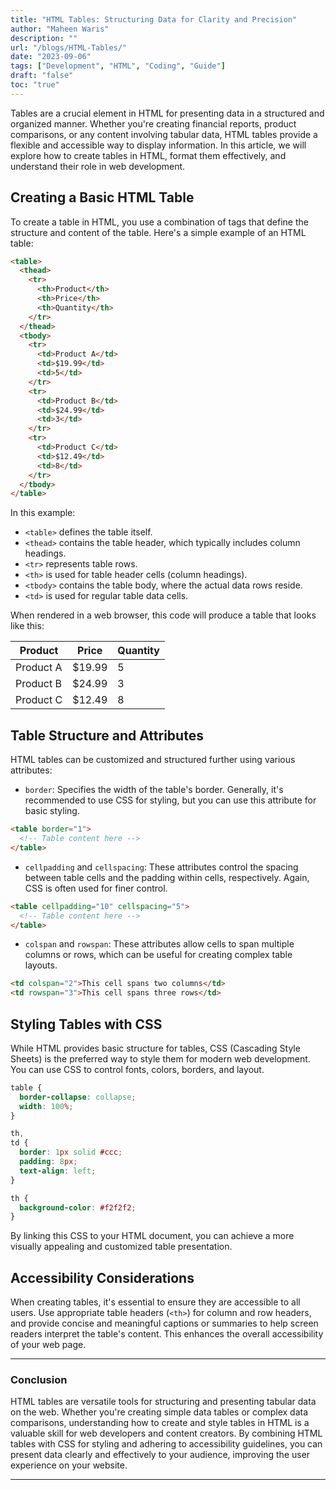```yaml
---
title: "HTML Tables: Structuring Data for Clarity and Precision"
author: "Maheen Waris"
description: ""
url: "/blogs/HTML-Tables/"
date: "2023-09-06"
tags: ["Development", "HTML", "Coding", "Guide"]
draft: "false"
toc: "true"
---
```


Tables are a crucial element in HTML for presenting data in a structured and organized manner. Whether you're creating financial reports, product comparisons, or any content involving tabular data, HTML tables provide a flexible and accessible way to display information. In this article, we will explore how to create tables in HTML, format them effectively, and understand their role in web development.

## Creating a Basic HTML Table

To create a table in HTML, you use a combination of tags that define the structure and content of the table. Here's a simple example of an HTML table:

```html
<table>
  <thead>
    <tr>
      <th>Product</th>
      <th>Price</th>
      <th>Quantity</th>
    </tr>
  </thead>
  <tbody>
    <tr>
      <td>Product A</td>
      <td>$19.99</td>
      <td>5</td>
    </tr>
    <tr>
      <td>Product B</td>
      <td>$24.99</td>
      <td>3</td>
    </tr>
    <tr>
      <td>Product C</td>
      <td>$12.49</td>
      <td>8</td>
    </tr>
  </tbody>
</table>
```

In this example:

- `<table>` defines the table itself.
- `<thead>` contains the table header, which typically includes column headings.
- `<tr>` represents table rows.
- `<th>` is used for table header cells (column headings).
- `<tbody>` contains the table body, where the actual data rows reside.
- `<td>` is used for regular table data cells.

When rendered in a web browser, this code will produce a table that looks like this:

| Product   | Price  | Quantity |
| --------- | ------ | -------- |
| Product A | $19.99 | 5        |
| Product B | $24.99 | 3        |
| Product C | $12.49 | 8        |

## Table Structure and Attributes

HTML tables can be customized and structured further using various attributes:

- `border`: Specifies the width of the table's border. Generally, it's recommended to use CSS for styling, but you can use this attribute for basic styling.

```html
<table border="1">
  <!-- Table content here -->
</table>
```

- `cellpadding` and `cellspacing`: These attributes control the spacing between table cells and the padding within cells, respectively. Again, CSS is often used for finer control.

```html
<table cellpadding="10" cellspacing="5">
  <!-- Table content here -->
</table>
```

- `colspan` and `rowspan`: These attributes allow cells to span multiple columns or rows, which can be useful for creating complex table layouts.

```html
<td colspan="2">This cell spans two columns</td>
<td rowspan="3">This cell spans three rows</td>
```

## Styling Tables with CSS

While HTML provides basic structure for tables, CSS (Cascading Style Sheets) is the preferred way to style them for modern web development. You can use CSS to control fonts, colors, borders, and layout.

```css
table {
  border-collapse: collapse;
  width: 100%;
}

th,
td {
  border: 1px solid #ccc;
  padding: 8px;
  text-align: left;
}

th {
  background-color: #f2f2f2;
}
```

By linking this CSS to your HTML document, you can achieve a more visually appealing and customized table presentation.

## Accessibility Considerations

When creating tables, it's essential to ensure they are accessible to all users. Use appropriate table headers (`<th>`) for column and row headers, and provide concise and meaningful captions or summaries to help screen readers interpret the table's content. This enhances the overall accessibility of your web page.

<hr>

### Conclusion

HTML tables are versatile tools for structuring and presenting tabular data on the web. Whether you're creating simple data tables or complex data comparisons, understanding how to create and style tables in HTML is a valuable skill for web developers and content creators. By combining HTML tables with CSS for styling and adhering to accessibility guidelines, you can present data clearly and effectively to your audience, improving the user experience on your website.

---
